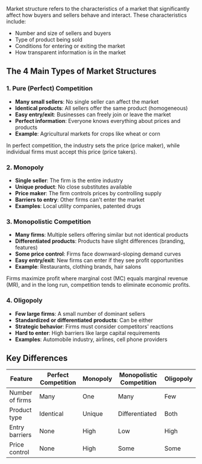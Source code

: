 Market structure refers to the characteristics of a market that significantly affect how buyers and sellers behave and interact. These characteristics include:

- Number and size of sellers and buyers
- Type of product being sold
- Conditions for entering or exiting the market
- How transparent information is in the market


## The 4 Main Types of Market Structures

### 1. Pure (Perfect) Competition

- **Many small sellers**: No single seller can affect the market
- **Identical products**: All sellers offer the same product (homogeneous)
- **Easy entry/exit**: Businesses can freely join or leave the market
- **Perfect information**: Everyone knows everything about prices and products
- **Example**: Agricultural markets for crops like wheat or corn

In perfect competition, the industry sets the price (price maker), while individual firms must accept this price (price takers).

### 2. Monopoly

- **Single seller**: The firm is the entire industry
- **Unique product**: No close substitutes available
- **Price maker**: The firm controls prices by controlling supply
- **Barriers to entry**: Other firms can't enter the market
- **Examples**: Local utility companies, patented drugs

### 3. Monopolistic Competition

- **Many firms**: Multiple sellers offering similar but not identical products
- **Differentiated products**: Products have slight differences (branding, features)
- **Some price control**: Firms face downward-sloping demand curves
- **Easy entry/exit**: New firms can enter if they see profit opportunities
- **Example**: Restaurants, clothing brands, hair salons

Firms maximize profit where marginal cost (MC) equals marginal revenue (MR), and in the long run, competition tends to eliminate economic profits.

### 4. Oligopoly

- **Few large firms**: A small number of dominant sellers
- **Standardized or differentiated products**: Can be either
- **Strategic behavior**: Firms must consider competitors' reactions
- **Hard to enter**: High barriers like large capital requirements
- **Examples**: Automobile industry, airlines, cell phone providers

## Key Differences

| Feature         | Perfect Competition | Monopoly | Monopolistic Competition | Oligopoly |
| --------------- | ------------------- | -------- | ------------------------ | --------- |
| Number of firms | Many                | One      | Many                     | Few       |
| Product type    | Identical           | Unique   | Differentiated           | Both      |
| Entry barriers  | None                | High     | Low                      | High      |
| Price control   | None                | High     | Some                     | Some      |